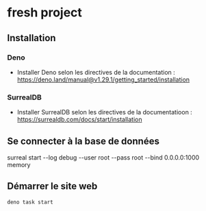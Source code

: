# fresh project

## Installation

### Deno

- Installer Deno selon les directives de la documentation : https://deno.land/manual@v1.29.1/getting_started/installation

### SurrealDB

- Installer SurrealDB selon les directives de la documentatioon : https://surrealdb.com/docs/start/installation


## Se connecter à la base de données

surreal start --log debug --user root --pass root --bind 0.0.0.0:1000 memory

## Démarrer le site web

```
deno task start
```
